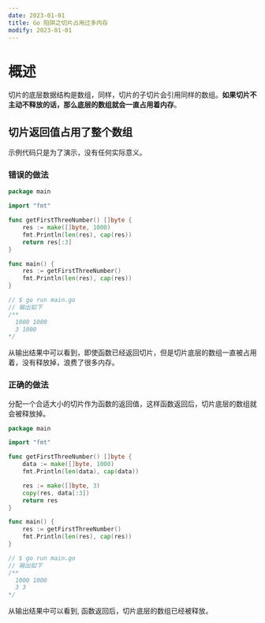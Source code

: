 ```yaml
---
date: 2023-01-01
title: Go 陷阱之切片占用过多内存
modify: 2023-01-01
---
```


# 概述

切片的底层数据结构是数组，同样，切片的子切片会引用同样的数组。**如果切片不主动不释放的话，那么底层的数组就会一直占用着内存**。

## 切片返回值占用了整个数组

示例代码只是为了演示，没有任何实际意义。

### 错误的做法

```go
package main

import "fmt"

func getFirstThreeNumber() []byte {
	res := make([]byte, 1000)
	fmt.Println(len(res), cap(res))
	return res[:3]
}

func main() {
	res := getFirstThreeNumber()
	fmt.Println(len(res), cap(res))
}

// $ go run main.go
// 输出如下
/**
  1000 1000
  3 1000
*/
```

从输出结果中可以看到，即使函数已经返回切片，但是切片底层的数组一直被占用着，没有释放掉，浪费了很多内存。

### 正确的做法

分配一个合适大小的切片作为函数的返回值，这样函数返回后，切片底层的数组就会被释放掉。

```go
package main

import "fmt"

func getFirstThreeNumber() []byte {
	data := make([]byte, 1000)
	fmt.Println(len(data), cap(data))

	res := make([]byte, 3)
	copy(res, data[:3])
	return res
}

func main() {
	res := getFirstThreeNumber()
	fmt.Println(len(res), cap(res))
}

// $ go run main.go
// 输出如下
/**
  1000 1000
  3 3
*/
```

从输出结果中可以看到, 函数返回后，切片底层的数组已经被释放。